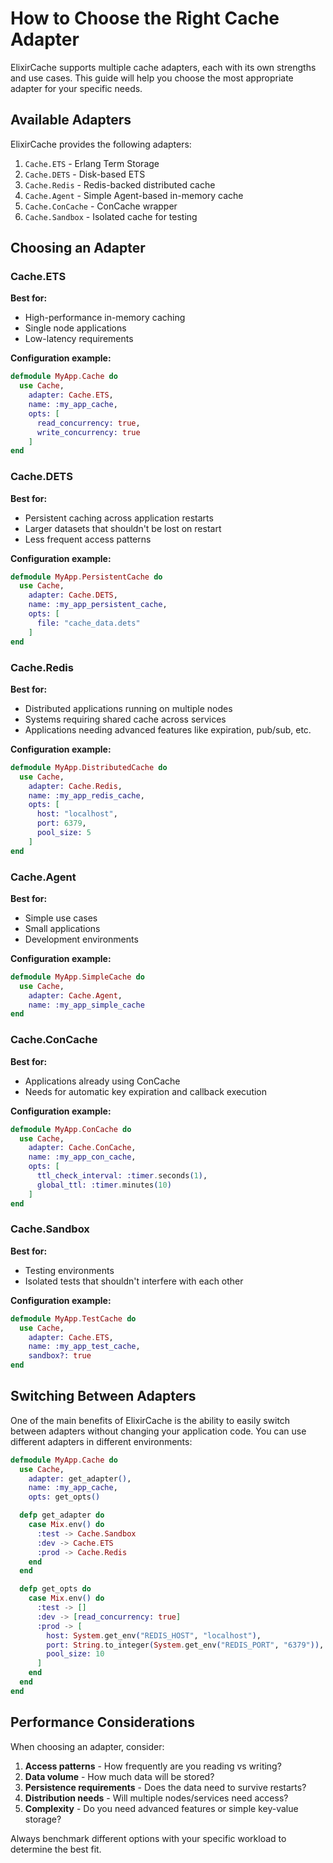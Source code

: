 # How to Choose the Right Cache Adapter

ElixirCache supports multiple cache adapters, each with its own strengths and use cases. This guide will help you choose the most appropriate adapter for your specific needs.

## Available Adapters

ElixirCache provides the following adapters:

1. `Cache.ETS` - Erlang Term Storage
2. `Cache.DETS` - Disk-based ETS
3. `Cache.Redis` - Redis-backed distributed cache
4. `Cache.Agent` - Simple Agent-based in-memory cache
5. `Cache.ConCache` - ConCache wrapper
6. `Cache.Sandbox` - Isolated cache for testing

## Choosing an Adapter

### Cache.ETS

**Best for:**
- High-performance in-memory caching
- Single node applications
- Low-latency requirements

**Configuration example:**

```elixir
defmodule MyApp.Cache do
  use Cache,
    adapter: Cache.ETS,
    name: :my_app_cache,
    opts: [
      read_concurrency: true,
      write_concurrency: true
    ]
end
```

### Cache.DETS

**Best for:**
- Persistent caching across application restarts
- Larger datasets that shouldn't be lost on restart
- Less frequent access patterns

**Configuration example:**

```elixir
defmodule MyApp.PersistentCache do
  use Cache,
    adapter: Cache.DETS,
    name: :my_app_persistent_cache,
    opts: [
      file: "cache_data.dets"
    ]
end
```

### Cache.Redis

**Best for:**
- Distributed applications running on multiple nodes
- Systems requiring shared cache across services
- Applications needing advanced features like expiration, pub/sub, etc.

**Configuration example:**

```elixir
defmodule MyApp.DistributedCache do
  use Cache,
    adapter: Cache.Redis,
    name: :my_app_redis_cache,
    opts: [
      host: "localhost",
      port: 6379,
      pool_size: 5
    ]
end
```

### Cache.Agent

**Best for:**
- Simple use cases
- Small applications
- Development environments

**Configuration example:**

```elixir
defmodule MyApp.SimpleCache do
  use Cache,
    adapter: Cache.Agent,
    name: :my_app_simple_cache
end
```

### Cache.ConCache

**Best for:**
- Applications already using ConCache
- Needs for automatic key expiration and callback execution

**Configuration example:**

```elixir
defmodule MyApp.ConCache do
  use Cache,
    adapter: Cache.ConCache,
    name: :my_app_con_cache,
    opts: [
      ttl_check_interval: :timer.seconds(1),
      global_ttl: :timer.minutes(10)
    ]
end
```

### Cache.Sandbox

**Best for:**
- Testing environments
- Isolated tests that shouldn't interfere with each other

**Configuration example:**

```elixir
defmodule MyApp.TestCache do
  use Cache,
    adapter: Cache.ETS,
    name: :my_app_test_cache,
    sandbox?: true
end
```

## Switching Between Adapters

One of the main benefits of ElixirCache is the ability to easily switch between adapters without changing your application code. You can use different adapters in different environments:

```elixir
defmodule MyApp.Cache do
  use Cache,
    adapter: get_adapter(),
    name: :my_app_cache,
    opts: get_opts()

  defp get_adapter do
    case Mix.env() do
      :test -> Cache.Sandbox
      :dev -> Cache.ETS
      :prod -> Cache.Redis
    end
  end

  defp get_opts do
    case Mix.env() do
      :test -> []
      :dev -> [read_concurrency: true]
      :prod -> [
        host: System.get_env("REDIS_HOST", "localhost"),
        port: String.to_integer(System.get_env("REDIS_PORT", "6379")),
        pool_size: 10
      ]
    end
  end
end
```

## Performance Considerations

When choosing an adapter, consider:

1. **Access patterns** - How frequently are you reading vs writing?
2. **Data volume** - How much data will be stored?
3. **Persistence requirements** - Does the data need to survive restarts?
4. **Distribution needs** - Will multiple nodes/services need access?
5. **Complexity** - Do you need advanced features or simple key-value storage?

Always benchmark different options with your specific workload to determine the best fit.

